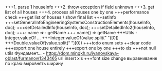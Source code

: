 +++1. parse 1 houseInfo
+++2. throw exception if field unknown
+++3. get list of all houses
+++4. process all houses one by one
+++performance check
+++get list of houses / show final list
+++setInfo
+++setGeneralInfoEngineeringSystemsConstructionElements(houseInfo, doc);
+++setDetailedInfo(houseInfo, doc);
+++setDetailedInfo2(houseInfo, doc);
+++::name => ::getName
+++.name() => getName
+++Utils - Integer.valueOf ...
+++Integer.valueOf(value.split(" ")[0])
+++Double.valueOf(value.split(" ")[0])
+++todo enum sets
++clear code
+++export one house entirely
+++export one by one
+++to xls
+++not null utils
Фундамент... - https://dom.mingkh.ru/ivanovskaya-oblast/furmanov/1343465
url insert xls
+++font size change
выравнивание по краю
выровнять ширину



